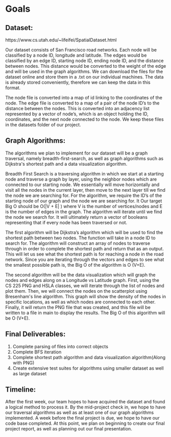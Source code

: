 Goals
======================
 
Dataset: 
---------
<p> https://www.cs.utah.edu/~lifeifei/SpatialDataset.html<p>
<p>Our dataset consists of San Francisco road networks. Each node will be classified by a node ID, longitude and latitude. The edges would be classified by an edge ID, starting node ID, ending node ID, and the distance between nodes. This distance would be converted to the weight of the edge and will be used in the graph algorithms. We can download the files for the dataset online and store them in a .txt on our individual machines. The data is already stored conveniently, therefore we can keep the data in this format. 
  
The node file is converted into a map of id linking to the coordinates of the node. The edge file is converted to a map of a pair of the node ID’s to the distance between the nodes. This is converted into an adjacency list represented by a vector of node’s, which is an object holding the ID, coordinates, and the next node connected to the node. We keep these files in the datasets folder of our project.
 <p>
 
Graph Algorithms:
-----------------
<p>The algorithms we plan to implement for our dataset will be a graph traversal, namely breadth-first-search, as well as graph algorithms such as Dijkstra's shortest path and a data visualization algorithm. <p>
<p>Breadth First Search is a traversing algorithm in which we start at a starting node and traverse a graph by layer, using the neighbor nodes which are connected to our starting node. We essentially will move horizontally and visit all the nodes in the current layer, then move to the next layer till we find the node we are searching for. For the algorithm, we require the ID’s of the starting node of our graph and the node we are searching for. It Our target Big O should be O(|V + E| ) where V is the number of vertices/nodes and E is the number of edges in the graph. The algorithm will iterate until we find the node we search for. It will ultimately return a vector of booleans representing that if every node has been traversed or not.<p>
<p>The first algorithm will be Dijkstra’s algorithm which will be used to find the shortest path between two nodes. The function will take in a node ID to search for. The algorithm will construct an array of nodes to traverse through in order to complete the shortest path and return that as an output. This will let us see what the shortest path is for reaching a node in the road network. Since you are iterating through the vectors and edges to see what the smallest possible path is, the Big O of the algorithm is O (V+E).<p>
<p>The second algorithm will be the data visualization which will graph the nodes and edges along on a Longitude vs Latitude graph. First, using the CS 225 PNG and HSLA classes, we will iterate through the list of nodes and plot them. Then, we will connect the nodes on the scatterplot using Bresenham's line algorithm. This graph will show the density of the nodes in specific locations, as well as which nodes are connected to each other. Finally, it will return the PNG file that was created, and this file will be written to a file in main to display the results. The Big O of this algorithm will be O (V+E). <p>

Final Deliverables:	
---------
1) Complete parsing of files into correct objects
2) Complete BFS iteration 
3) Complete shortest path algorithm and data visualization algorithm(Along with PNG)
4) Create extensive test suites for algorithms using smaller dataset as well as large dataset

Timeline:	
---------
After the first week, our team hopes to have acquired the dataset and found a logical method to process it. By the mid-project check in, we hope to have our traversal algorithms as well as at least one of our graph algorithms implemented. A week before the final project is due, we hope to have our code base completed. At this point, we plan on beginning to create our final project report, as well as planning out our final presentation.
